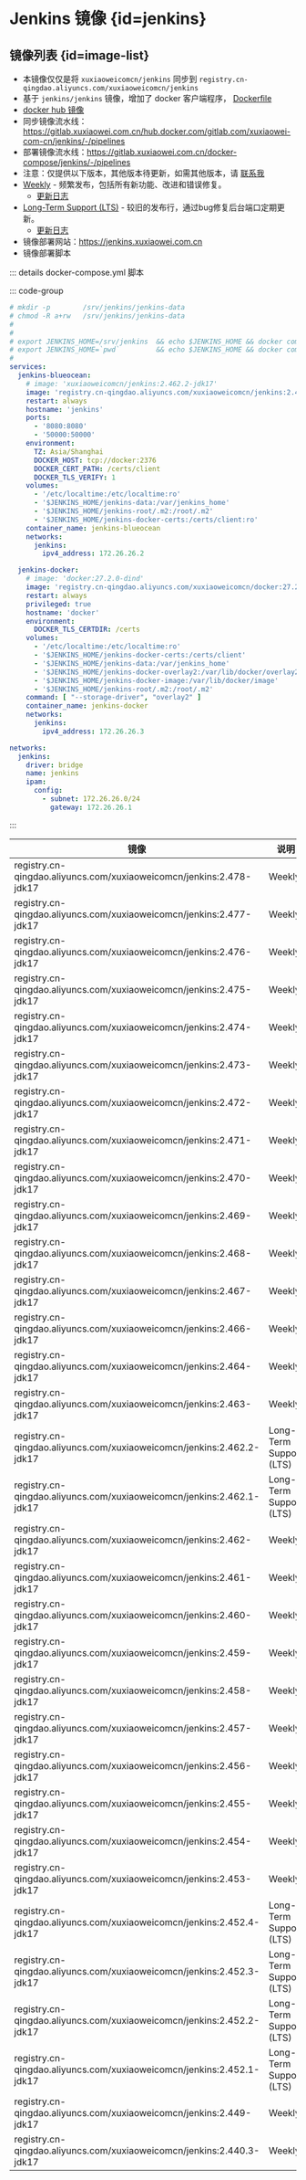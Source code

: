 # Jenkins 镜像 {id=jenkins}

## 镜像列表 {id=image-list}

- 本镜像仅仅是将 `xuxiaoweicomcn/jenkins` 同步到 `registry.cn-qingdao.aliyuncs.com/xuxiaoweicomcn/jenkins`
- 基于 `jenkins/jenkins` 镜像，增加了 docker 客户端程序，
  [Dockerfile](https://gitlab.com/xuxiaowei-com-cn/jenkins/-/blob/main/Dockerfile)
- [docker hub 镜像](https://hub.docker.com/r/xuxiaoweicomcn/jenkins)
- 同步镜像流水线：https://gitlab.xuxiaowei.com.cn/hub.docker.com/gitlab.com/xuxiaowei-com-cn/jenkins/-/pipelines
- 部署镜像流水线：https://gitlab.xuxiaowei.com.cn/docker-compose/jenkins/-/pipelines
- 注意：仅提供以下版本，其他版本待更新，如需其他版本，请 [联系我](../../../guide/website.md)
- [Weekly](https://www.jenkins.io/download/weekly/) - 频繁发布，包括所有新功能、改进和错误修复。
    - [更新日志](https://www.jenkins.io/changelog/)
- [Long-Term Support (LTS)](https://www.jenkins.io/download/lts/) - 较旧的发布行，通过bug修复后台端口定期更新。
    - [更新日志](https://www.jenkins.io/changelog-stable/)
- 镜像部署网站：https://jenkins.xuxiaowei.com.cn
- 镜像部署脚本

::: details docker-compose.yml 脚本

::: code-group

```yaml
# mkdir -p        /srv/jenkins/jenkins-data
# chmod -R a+rw   /srv/jenkins/jenkins-data
#
#
# export JENKINS_HOME=/srv/jenkins  && echo $JENKINS_HOME && docker compose up -d
# export JENKINS_HOME=`pwd`         && echo $JENKINS_HOME && docker compose up -d
#
services:
  jenkins-blueocean:
    # image: 'xuxiaoweicomcn/jenkins:2.462.2-jdk17'
    image: 'registry.cn-qingdao.aliyuncs.com/xuxiaoweicomcn/jenkins:2.462.2-jdk17'
    restart: always
    hostname: 'jenkins'
    ports:
      - '8080:8080'
      - '50000:50000'
    environment:
      TZ: Asia/Shanghai
      DOCKER_HOST: tcp://docker:2376
      DOCKER_CERT_PATH: /certs/client
      DOCKER_TLS_VERIFY: 1
    volumes:
      - '/etc/localtime:/etc/localtime:ro'
      - '$JENKINS_HOME/jenkins-data:/var/jenkins_home'
      - '$JENKINS_HOME/jenkins-root/.m2:/root/.m2'
      - '$JENKINS_HOME/jenkins-docker-certs:/certs/client:ro'
    container_name: jenkins-blueocean
    networks:
      jenkins:
        ipv4_address: 172.26.26.2

  jenkins-docker:
    # image: 'docker:27.2.0-dind'
    image: 'registry.cn-qingdao.aliyuncs.com/xuxiaoweicomcn/docker:27.2.0-dind'
    restart: always
    privileged: true
    hostname: 'docker'
    environment:
      DOCKER_TLS_CERTDIR: /certs
    volumes:
      - '/etc/localtime:/etc/localtime:ro'
      - '$JENKINS_HOME/jenkins-docker-certs:/certs/client'
      - '$JENKINS_HOME/jenkins-data:/var/jenkins_home'
      - '$JENKINS_HOME/jenkins-docker-overlay2:/var/lib/docker/overlay2'
      - '$JENKINS_HOME/jenkins-docker-image:/var/lib/docker/image'
      - '$JENKINS_HOME/jenkins-root/.m2:/root/.m2'
    command: [ "--storage-driver", "overlay2" ]
    container_name: jenkins-docker
    networks:
      jenkins:
        ipv4_address: 172.26.26.3

networks:
  jenkins:
    driver: bridge
    name: jenkins
    ipam:
      config:
        - subnet: 172.26.26.0/24
          gateway: 172.26.26.1
```

:::

| 镜像                                                                    | 说明                      |
|-----------------------------------------------------------------------|-------------------------|
| registry.cn-qingdao.aliyuncs.com/xuxiaoweicomcn/jenkins:2.478-jdk17   | Weekly                  |
| registry.cn-qingdao.aliyuncs.com/xuxiaoweicomcn/jenkins:2.477-jdk17   | Weekly                  |
| registry.cn-qingdao.aliyuncs.com/xuxiaoweicomcn/jenkins:2.476-jdk17   | Weekly                  |
| registry.cn-qingdao.aliyuncs.com/xuxiaoweicomcn/jenkins:2.475-jdk17   | Weekly                  |
| registry.cn-qingdao.aliyuncs.com/xuxiaoweicomcn/jenkins:2.474-jdk17   | Weekly                  |
| registry.cn-qingdao.aliyuncs.com/xuxiaoweicomcn/jenkins:2.473-jdk17   | Weekly                  |
| registry.cn-qingdao.aliyuncs.com/xuxiaoweicomcn/jenkins:2.472-jdk17   | Weekly                  |
| registry.cn-qingdao.aliyuncs.com/xuxiaoweicomcn/jenkins:2.471-jdk17   | Weekly                  |
| registry.cn-qingdao.aliyuncs.com/xuxiaoweicomcn/jenkins:2.470-jdk17   | Weekly                  |
| registry.cn-qingdao.aliyuncs.com/xuxiaoweicomcn/jenkins:2.469-jdk17   | Weekly                  |
| registry.cn-qingdao.aliyuncs.com/xuxiaoweicomcn/jenkins:2.468-jdk17   | Weekly                  |
| registry.cn-qingdao.aliyuncs.com/xuxiaoweicomcn/jenkins:2.467-jdk17   | Weekly                  |
| registry.cn-qingdao.aliyuncs.com/xuxiaoweicomcn/jenkins:2.466-jdk17   | Weekly                  |
| registry.cn-qingdao.aliyuncs.com/xuxiaoweicomcn/jenkins:2.464-jdk17   | Weekly                  |
| registry.cn-qingdao.aliyuncs.com/xuxiaoweicomcn/jenkins:2.463-jdk17   | Weekly                  |
| registry.cn-qingdao.aliyuncs.com/xuxiaoweicomcn/jenkins:2.462.2-jdk17 | Long-Term Support (LTS) |
| registry.cn-qingdao.aliyuncs.com/xuxiaoweicomcn/jenkins:2.462.1-jdk17 | Long-Term Support (LTS) |
| registry.cn-qingdao.aliyuncs.com/xuxiaoweicomcn/jenkins:2.462-jdk17   | Weekly                  |
| registry.cn-qingdao.aliyuncs.com/xuxiaoweicomcn/jenkins:2.461-jdk17   | Weekly                  |
| registry.cn-qingdao.aliyuncs.com/xuxiaoweicomcn/jenkins:2.460-jdk17   | Weekly                  |
| registry.cn-qingdao.aliyuncs.com/xuxiaoweicomcn/jenkins:2.459-jdk17   | Weekly                  |
| registry.cn-qingdao.aliyuncs.com/xuxiaoweicomcn/jenkins:2.458-jdk17   | Weekly                  |
| registry.cn-qingdao.aliyuncs.com/xuxiaoweicomcn/jenkins:2.457-jdk17   | Weekly                  |
| registry.cn-qingdao.aliyuncs.com/xuxiaoweicomcn/jenkins:2.456-jdk17   | Weekly                  |
| registry.cn-qingdao.aliyuncs.com/xuxiaoweicomcn/jenkins:2.455-jdk17   | Weekly                  |
| registry.cn-qingdao.aliyuncs.com/xuxiaoweicomcn/jenkins:2.454-jdk17   | Weekly                  |
| registry.cn-qingdao.aliyuncs.com/xuxiaoweicomcn/jenkins:2.453-jdk17   | Weekly                  |
| registry.cn-qingdao.aliyuncs.com/xuxiaoweicomcn/jenkins:2.452.4-jdk17 | Long-Term Support (LTS) |
| registry.cn-qingdao.aliyuncs.com/xuxiaoweicomcn/jenkins:2.452.3-jdk17 | Long-Term Support (LTS) |
| registry.cn-qingdao.aliyuncs.com/xuxiaoweicomcn/jenkins:2.452.2-jdk17 | Long-Term Support (LTS) |
| registry.cn-qingdao.aliyuncs.com/xuxiaoweicomcn/jenkins:2.452.1-jdk17 | Long-Term Support (LTS) |
| registry.cn-qingdao.aliyuncs.com/xuxiaoweicomcn/jenkins:2.449-jdk17   | Weekly                  |
| registry.cn-qingdao.aliyuncs.com/xuxiaoweicomcn/jenkins:2.440.3-jdk17 | Weekly                  |

<style>

._image_registry_cn-qingdao_aliyuncs_com_xuxiaoweicomcn_jenkins table tr th:nth-child(1), 
._image_registry_cn-qingdao_aliyuncs_com_xuxiaoweicomcn_jenkins table tr td:nth-child(1) {
    min-width: 505px;
}

._image_registry_cn-qingdao_aliyuncs_com_xuxiaoweicomcn_jenkins table tr th:nth-child(2), 
._image_registry_cn-qingdao_aliyuncs_com_xuxiaoweicomcn_jenkins table tr td:nth-child(2) {
    min-width: 190px;
}

</style>